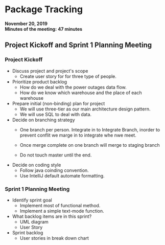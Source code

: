 #   Package Tracking

__November 20, 2019__  
__Minutes of the meeting:__ __47 minutes__

## Project Kickoff and Sprint 1 Planning Meeting

### Project Kickoff

-   Discuss project and project's scope
    * Create user story for for three type of people.
-   Prioritize product backlog
    * How do we deal with the power outages data flow.
    * How do we know which warehouse and the place of each warehouse
-   Prepare initial (non-binding) plan for project
    *  We will use three-tier as our main architecture design pattern. 
    *  We will use SQL to deal with data. 
-   Decide on branching strategy
    * One branch per person. Integrate in to Integrate Branch, inorder to prevent conflit we marge in to integrate whe nwe meet.

    * Once merge complete on one branch will merge to staging branch
    *   Do not touch master until the end.
-   Decide on coding style
    * Follow java coinding convention.
    * Use IntelliJ default automate formatting. 

  
### Sprint 1 Planning Meeting

-   Identify sprint goal
    * Implement most of functional method.
    * Implement a simple text-mode function.
-   What backlog items are in this sprint?
    * UML diagram
    * User Story
-   Sprint backlog
    * User stories in break down chart
